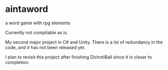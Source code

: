 # aintaword
a word game with rpg elements

Currently not compilable as is. 

My second major project in C# and Unity. There is a lot of redundancy in the code, and it has not been released yet.

I plan to revisit this project after finishing DichotiBall since it is closer to completion.
